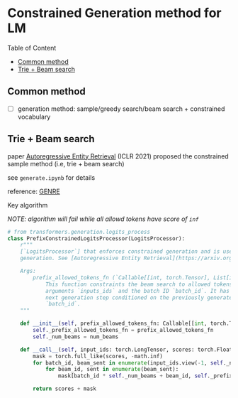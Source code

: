 # Constrained Generation method for LM

Table of Content

- [Common method](#common-method)
- [Trie + Beam search](#trie--beam-search)

## Common method

- [ ] generation method: sample/greedy search/beam search + constrained vocabulary

## Trie + Beam search

paper [Autoregressive Entity Retrieval](https://arxiv.org/abs/2010.00904 "https://arxiv.org/abs/2010.00904") (ICLR 2021) proposed the constrained sample method (i.e, trie + beam search)

see `generate.ipynb` for details

reference:  [GENRE](https://github.com/facebookresearch/GENRE/blob/main/genre)

Key algorithm

*NOTE: algorithm will fail while all allowd tokens have score of `inf`*

```python
# from transformers.generation.logits_process
class PrefixConstrainedLogitsProcessor(LogitsProcessor):
    r"""
    [`LogitsProcessor`] that enforces constrained generation and is useful for prefix-conditioned constrained
    generation. See [Autoregressive Entity Retrieval](https://arxiv.org/abs/2010.00904) for more information.

    Args:
        prefix_allowed_tokens_fn (`Callable[[int, torch.Tensor], List[int]]`):
            This function constraints the beam search to allowed tokens only at each step. This function takes 2
            arguments `inputs_ids` and the batch ID `batch_id`. It has to return a list with the allowed tokens for the
            next generation step conditioned on the previously generated tokens `inputs_ids` and the batch ID
            `batch_id`.
    """

    def __init__(self, prefix_allowed_tokens_fn: Callable[[int, torch.Tensor], List[int]], num_beams: int):
        self._prefix_allowed_tokens_fn = prefix_allowed_tokens_fn
        self._num_beams = num_beams

    def __call__(self, input_ids: torch.LongTensor, scores: torch.FloatTensor) -> torch.FloatTensor:
        mask = torch.full_like(scores, -math.inf)
        for batch_id, beam_sent in enumerate(input_ids.view(-1, self._num_beams, input_ids.shape[-1])):
            for beam_id, sent in enumerate(beam_sent):
                mask[batch_id * self._num_beams + beam_id, self._prefix_allowed_tokens_fn(batch_id, sent)] = 0

        return scores + mask
```
